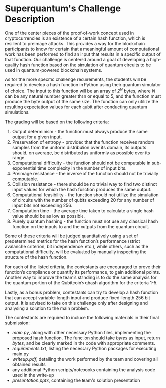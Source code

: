 # Superquantum's Challenge Description

One of the center pieces of the proof-of-work concept used in cryptocurrencies is an existence of a certain hash function, which is resilient to preimage attacks. This provides a way for the blockchain participants to know for certain that a meaningful amount of computational work has been performed to find an input that results in a specific output of that function. Our challenge is centered around a goal of developing a high-quality hash function based on the simulation of quantum circuits to be used in quantum-powered blockchain systems.

As for the more specific challenge requirements, the students will be required to develop a hash function in Python using their quantum simulator of choice. The input to this function will be an array of <em>2<sup>N</sup></em> bytes, where <em>N</em> can be any natural number greater than or equal to 5, and the function must produce the byte output of the same size. The function can only utilize the resulting expectation values for each qubit after conducting quantum simulations.

The grading will be based on the following criteria:

1. Output determinism - the function must always produce the same output for a given input.
2. Preservation of entropy - provided that the function receives random samples from the uniform distribution over its domain, its outputs should, on average, be distributed as uniformly as possible over its range.
3. Computational difficulty - the function should not be computable in sub-exponential time complexity in the number of input bits.
4. Preimage resistance - the inverse of the function should not be trivially computable.
5. Collision resistance - there should be no trivial way to find two distinct input values for which the hash function produces the same output.
6. Computational feasibility - the function should not utilize the simulation of circuits with the number of qubits exceeding 20 for any number of input bits not exceeding 256.
7. Computation time - the average time taken to calculate a single hash value should be as low as possible.
8. Purely quantum hashing - the function must not use any classical hash function on the inputs to and the outputs from the quantum circuit.

Some of these criteria will be judged quantitatively using a set of predetermined metrics for the hash function’s performance (strict avalanche criterion, bit independence, etc.), while others, such as the computational difficulty, will be evaluated by manually inspecting the structure of the hash function.

For each of the listed criteria, the contestants are encouraged to prove their function’s compliance or quantify its performance, to gain additional points. Another way to improve the team’s standing is to do the same analysis for the quantum portion of the Qubitcoin’s qhash algorithm for the criteria 1-5.

Lastly, as a bonus problem, contestants can try to develop a hash function that can accept variable-length input and produce fixed-length 256 bit output. It is advised to take on this challenge only after designing and analysing a solution to the main problem.

The contestants are required to include the following materials in their final submission:

- <em>main.py</em>, along with other necessary Python files, implementing the proposed hash function. The function should take <em>bytes</em> as input, return <em>bytes</em>, and be clearly marked in the code with appropriate comments.
- <em>requirements.txt</em>, listing the necessary Python packages for executing main.py
- <em>writeup.pdf</em>, detailing the work performed by the team and covering all obtained results
- any additional Python scripts/notebooks containing the analysis code used in the write-up
- <em>presentation.pptx</em>, containing the team's solution presentation
